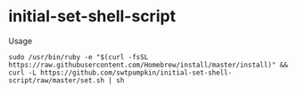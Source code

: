 # initial-set-shell-script

Usage
```
sudo /usr/bin/ruby -e "$(curl -fsSL https://raw.githubusercontent.com/Homebrew/install/master/install)" && curl -L https://github.com/swtpumpkin/initial-set-shell-script/raw/master/set.sh | sh
```
